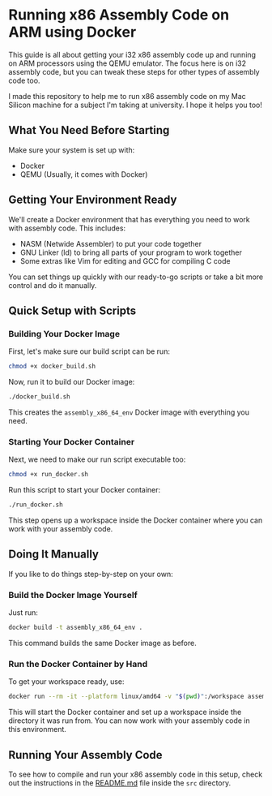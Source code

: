 # Running x86 Assembly Code on ARM using Docker

This guide is all about getting your i32 x86 assembly code up and running on ARM processors using the QEMU emulator. The focus here is on i32 assembly code, but you can tweak these steps for other types of assembly code too.

I made this repository to help me to run x86 assembly code on my Mac Silicon machine for a subject I'm taking at university. I hope it helps you too!

## What You Need Before Starting

Make sure your system is set up with:

- Docker
- QEMU (Usually, it comes with Docker)

## Getting Your Environment Ready

We'll create a Docker environment that has everything you need to work with assembly code. This includes:

- NASM (Netwide Assembler) to put your code together
- GNU Linker (ld) to bring all parts of your program to work together
- Some extras like Vim for editing and GCC for compiling C code

You can set things up quickly with our ready-to-go scripts or take a bit more control and do it manually.

## Quick Setup with Scripts

### Building Your Docker Image

First, let's make sure our build script can be run:

```bash
chmod +x docker_build.sh
```

Now, run it to build our Docker image:

```bash
./docker_build.sh
```

This creates the `assembly_x86_64_env` Docker image with everything you need.

### Starting Your Docker Container

Next, we need to make our run script executable too:

```bash
chmod +x run_docker.sh
```

Run this script to start your Docker container:

```bash
./run_docker.sh
```

This step opens up a workspace inside the Docker container where you can work with your assembly code.

## Doing It Manually

If you like to do things step-by-step on your own:

### Build the Docker Image Yourself

Just run:

```bash
docker build -t assembly_x86_64_env .
```

This command builds the same Docker image as before.

### Run the Docker Container by Hand

To get your workspace ready, use:

```bash
docker run --rm -it --platform linux/amd64 -v "$(pwd)":/workspace assembly_x86_64_env
```

This will start the Docker container and set up a workspace inside the directory it was run from. You can now work with your assembly code in this environment.

## Running Your Assembly Code

To see how to compile and run your x86 assembly code in this setup, check out the instructions in the [README.md](src/README.md) file inside the `src` directory.
